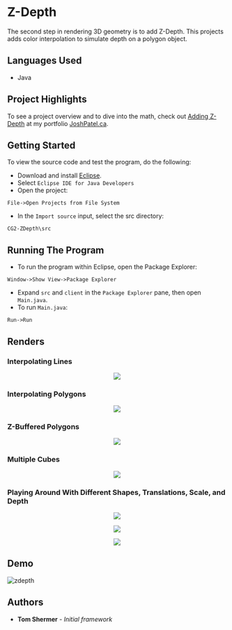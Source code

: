 # Z-Depth

The second step in rendering 3D geometry is to add Z-Depth. This projects adds color interpolation to simulate depth on a polygon object.

## Languages Used

* Java

## Project Highlights

To see a project overview and to dive into the math, check out [Adding Z-Depth](http://joshpatel.ca/cg2) at my portfolio [JoshPatel.ca](http://joshpatel.ca/).

## Getting Started

To view the source code and test the program, do the following:

* Download and install [Eclipse](https://www.eclipse.org/downloads/download.php?file=/oomph/epp/2018-12/R/eclipse-inst-win64.exe).
* Select ```Eclipse IDE for Java Developers```
* Open the project:
```
File->Open Projects from File System
```
* In the ```Import source``` input, select the src directory:
```
CG2-ZDepth\src
```

## Running The Program

* To run the program within Eclipse, open the Package Explorer:
```
Window->Show View->Package Explorer
```
* Expand ```src``` and ```client``` in the ```Package Explorer``` pane, then open ```Main.java```.
* To run ```Main.java```:
```
Run->Run
```

## Renders

### Interpolating Lines

<p align="center"><img src="https://github.com/joshilp/joshilp.github.io/blob/master/images/CG2-ZDepth/1.jpg?raw=true" /></p>

### Interpolating Polygons

<p align="center"><img src="https://github.com/joshilp/joshilp.github.io/blob/master/images/CG2-ZDepth/2.jpg?raw=true" /></p>

### Z-Buffered Polygons

<p align="center"><img src="https://github.com/joshilp/joshilp.github.io/blob/master/images/CG2-ZDepth/3.jpg?raw=true" /></p>

### Multiple Cubes

<p align="center"><img src="https://github.com/joshilp/joshilp.github.io/blob/master/images/CG2-ZDepth/4.jpg?raw=true" /></p>

### Playing Around With Different Shapes, Translations, Scale, and Depth

<p align="center"><img src="https://github.com/joshilp/joshilp.github.io/blob/master/images/CG2-ZDepth/5.jpg?raw=true" /></p>

<p align="center"><img src="https://github.com/joshilp/joshilp.github.io/blob/master/images/CG2-ZDepth/6.jpg?raw=true" /></p>

<p align="center"><img src="https://github.com/joshilp/joshilp.github.io/blob/master/images/CG2-ZDepth/7.jpg?raw=true" /></p>

## Demo

![zdepth](https://github.com/joshilp/joshilp.github.io/blob/master/images/CG2-ZDepth/cg2.gif?raw=true)

## Authors

* **Tom Shermer** - *Initial framework*